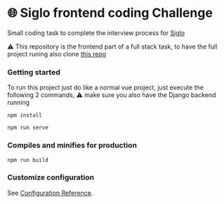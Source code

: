 # :globe_with_meridians: Siglo frontend coding Challenge
Small coding task to complete the interview process for [Siglo](https://www.siglo.com)

⚠ This repository is the frontend part of a full stack task, to have the full project runing also clone [this repo](https://github.com/alexMtzRivero/SigloChallengeBackend) 

### Getting started
To run this project just do like a normal vue project, just execute
the following 2 commands, :warning: make sure you also have the Django backend running

```
npm install
```
```
npm run serve
```

### Compiles and minifies for production
```
npm run build
```

### Customize configuration
See [Configuration Reference](https://cli.vuejs.org/config/).
